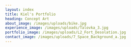 ```yaml
---
layout: index
title: Kiel's Portfolio
heading: Concept Art
about_image: /images/uploads/bike.jpg
experience_image: /images/uploads/Talovka_3.jpg
portfolio_image: /images/uploads/L2_Fort_Desolation.jpg
contact_image: /images/uploads/7_Space_Background_a.jpg
---
```


